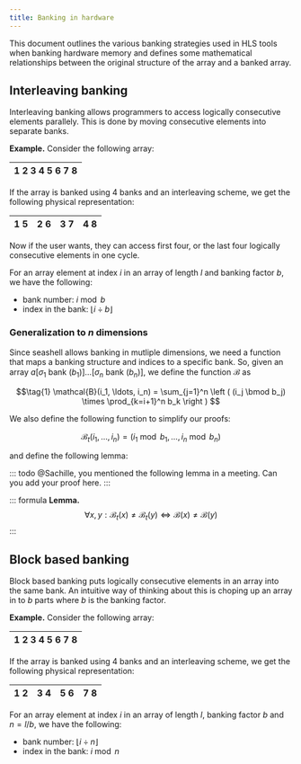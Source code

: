 ```yaml
---
title: Banking in hardware
---
```


This document outlines the various banking strategies used in HLS tools when
banking hardware memory and defines some mathematical relationships between
the original structure of the array and a banked array.

## Interleaving banking
Interleaving banking allows programmers to access logically consecutive
elements parallely. This is done by moving consecutive elements into separate
banks.

**Example.**
Consider the following array:

| 1 2 3 4 5 6 7 8 |
| --------------- |

If the array is banked using 4 banks and an interleaving scheme, we get the
following physical representation:

| 1 5 | 2 6 | 3 7 | 4 8 |
| --- | --- | --- | --- |

Now if the user wants, they can access first four, or the last four logically
consecutive elements in one cycle.

For an array element at index $i$ in an array of length $l$ and banking
factor $b$, we have the following:

- bank number: $i \bmod b$
- index in the bank: $\lfloor i \div b \rfloor$

### Generalization to $n$ dimensions

Since seashell allows banking in mutliple dimensions, we need a function that
maps a banking structure and indices to a specific bank. So, given an array
$a[\sigma_1\text{ bank }(b_1)]\ldots[\sigma_n\text{ bank }(b_n)]$, we define the
function $\mathcal{B}$ as

$$\tag{1}
\mathcal{B}(i_1, \ldots, i_n) =
\sum_{j=1}^n \left ( (i_j \bmod b_j) \times \prod_{k=i+1}^n b_k \right )
$$

We also define the following function to simplify our proofs:

$$\tag{2}
\mathcal{B}_t(i_1, \ldots, i_n) = (i_1 \bmod b_1, \ldots, i_n \bmod b_n)
$$

and define the following lemma:

::: todo
@Sachille, you mentioned the following lemma in a meeting. Can you add your proof
here.
:::

::: formula
**Lemma.**
$$\tag{3}
\forall x,y : \mathcal{B}_t(x) \neq \mathcal{B}_t(y) \iff
              \mathcal{B}(x) \neq \mathcal{B}(y)
$$
:::

## Block based banking
Block based banking puts logically consecutive elements in an array into the
same bank. An intuitive way of thinking about this is choping up an array in
to $b$ parts where $b$ is the banking factor.

**Example.**
Consider the following array:

| 1 2 3 4 5 6 7 8 |
| --------------- |

If the array is banked using 4 banks and an interleaving scheme, we get the
following physical representation:

| 1 2 | 3 4 | 5 6 | 7 8 |
| --- | --- | --- | --- |

For an array element at index $i$ in an array of length $l$, banking
factor $b$ and $n=l/b$, we have the following:

- bank number: $\lfloor i \div n \rfloor$
- index in the bank: $i \bmod n$